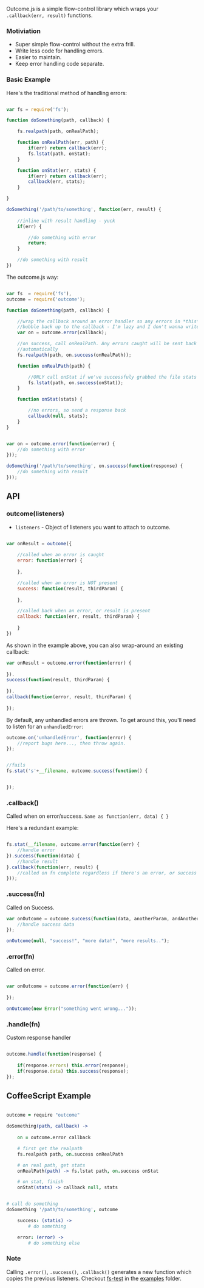 

Outcome.js is a simple flow-control library which wraps your `.callback(err, result)` functions. 

### Motiviation

- Super simple flow-control without the extra frill. 
- Write less code for handling errors.
- Easier to maintain.
- Keep error handling code separate. 


### Basic Example

Here's the traditional method of handling errors:

```javascript

var fs = require('fs');

function doSomething(path, callback) {

	fs.realpath(path, onRealPath);

	function onRealPath(err, path) {
		if(err) return callback(err);
		fs.lstat(path, onStat);
	}

	function onStat(err, stats) {
		if(err) return callback(err);
		callback(err, stats);
	}

}

doSomething('/path/to/something', function(err, result) {
	
	//inline with result handling - yuck
	if(err) {

		//do something with error
		return;
	}

	//do something with result
})
```

The outcome.js way:

```javascript

var fs  = require('fs'),
outcome = require('outcome');

function doSomething(path, callback) {

	//wrap the callback around an error handler so any errors in *this* function
	//bubble back up to the callback - I'm lazy and I don't wanna write this stuff...
	var on = outcome.error(callback);

	//on success, call onRealPath. Any errors caught will be sent back
	//automatically
	fs.realpath(path, on.success(onRealPath));

	function onRealPath(path) {

		//ONLY call onStat if we've successfuly grabbed the file stats
		fs.lstat(path, on.success(onStat));
	}

	function onStat(stats) {

		//no errors, so send a response back
		callback(null, stats);
	}
}


var on = outcome.error(function(error) {
	//do something with error
}));

doSomething('/path/to/something', on.success(function(response) {
	//do something with result
}));

```

## API

### outcome(listeners)

- `listeners` - Object of listeners you want to attach to outcome.

```javascript

var onResult = outcome({
	
	//called when an error is caught
	error: function(error) {
		
	},

	//called when an error is NOT present
	success: function(result, thirdParam) {
		
	},

	//called back when an error, or result is present
	callback: function(err, result, thirdParam) {
		
	}
})

```

As shown in the example above, you can also wrap-around an existing callback:

```javascript
var onResult = outcome.error(function(error) {
	
}).
success(function(result, thirdParam) {
	
}).
callback(function(error, result, thirdParam) {
	
});
```


By default, any unhandled errors are thrown. To get around this, you'll need to listen for an `unhandledError`:

```javascript
outcome.on('unhandledError', function(error) {
	//report bugs here..., then throw again.
});


//fails
fs.stat('s'+__filename, outcome.success(function() {


});
```



### .callback()

Called when on error/success. `Same as function(err, data) { }`

Here's a redundant example:

```javascript

fs.stat(__filename, outcome.error(function(err) {
	//handle error
}).success(function(data) {
	//handle result
}.callback(function(err, result) {
	//called on fn complete regardless if there's an error, or success
}));

```

### .success(fn)

Called on Success.

```javascript
var onOutcome = outcome.success(function(data, anotherParam, andAnotherParam) {
	//handle success data
});

onOutcome(null, "success!", "more data!", "more results..");
```

### .error(fn)

Called on error.

```javascript

var onOutcome = outcome.error(function(err) {
	
});

onOutcome(new Error("something went wrong...")); 
```

### .handle(fn)

Custom response handler

```javascript

outcome.handle(function(response) {
	
	if(response.errors) this.error(response);
	if(response.data) this.success(response);
});

```


## CoffeeScript Example

```coffeescript

outcome = require "outcome"

doSomething(path, callback) ->
	
	on = outcome.error callback

	# first get the realpath
	fs.realpath path, on.success onRealPath

	# on real path, get stats
	onRealPath(path) -> fs.lstat path, on.success onStat

	# on stat, finish
	onStat(stats) -> callback null, stats


# call do something
doSomething '/path/to/something', outcome 

	success: (statis) ->
		# do something

	error: (error) ->
		# do something else


```


### Note

Calling `.error()`, `.success()`, `.callback()` generates a new function which copies the previous listeners. 
Checkout [fs-test](outcome.js/blob/master/examples/fs-test.js) in the [examples](outcome.js/blog/master/examples) folder.
